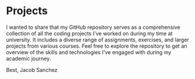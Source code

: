# Projects

I wanted to share that my GitHub repository serves as a comprehensive collection of all the coding projects I've worked on during my time at university. It includes a diverse range of assignments, exercises, and larger projects from various courses. Feel free to explore the repository to get an overview of the skills and technologies I've engaged with during my academic journey.

Best,
Jacob Sanchez
